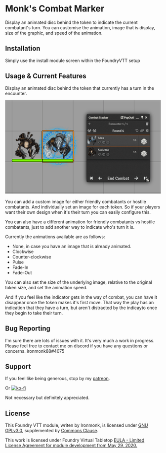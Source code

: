 # Monk's Combat Marker
Display an animated disc behind the token to indicate the current combatant's turn.  You can customise the animation, image that is display, size of the graphic, and speed of the animation.

## Installation
Simply use the install module screen within the FoundryVTT setup

## Usage & Current Features
Display an animated disc behind the token that currently has a turn in the encounter.

![monks-combat-marker](/screenshots/CombatMarker.gif)

You can add a custom image for either friendly combatants or hostile combatants.  And individually set an image for each token.  So if your players want their own design when it's their turn you can easily configure this.

You can also have a different animation for friendly combatants vs hostile combatants, just to add another way to indicate who's turn it is.

Currently the animations available are as follows:
- None, in case you have an image that is already animated.
- Clockwise
- Counter-clockwise
- Pulse
- Fade-In
- Fade-Out

You can also set the size of the underlying image, relative to the original token size, and set the animation speed.

And if you feel like the indicator gets in the way of combat, you can have it disappear once the token makes it's first move.  That way the play has an indication that they have a turn, but aren't distracted by the indicayto once they begin to take their turn.

## Bug Reporting
I'm sure there are lots of issues with it.  It's very much a work in progress.
Please feel free to contact me on discord if you have any questions or concerns. ironmonk88#4075

## Support

If you feel like being generous, stop by my <a href="https://www.patreon.com/ironmonk">patreon</a>.

Or [![ko-fi](https://ko-fi.com/img/githubbutton_sm.svg)](https://ko-fi.com/R6R7BH5MT)

Not necessary but definitely appreciated.

## License
This Foundry VTT module, writen by Ironmonk, is licensed under [GNU GPLv3.0](https://www.gnu.org/licenses/gpl-3.0.en.html), supplemented by [Commons Clause](https://commonsclause.com/).

This work is licensed under Foundry Virtual Tabletop <a href="https://foundryvtt.com/article/license/">EULA - Limited License Agreement for module development from May 29, 2020.</a>
